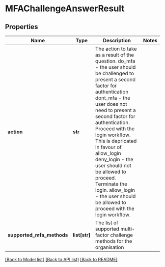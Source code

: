 # MFAChallengeAnswerResult

## Properties
Name | Type | Description | Notes
------------ | ------------- | ------------- | -------------
**action** | **str** | The action to take as a result of the question. do_mfa - the user should be challenged to present a second factor for authentication dont_mfa - the user does not need to present a second factor for authentication. Proceed with the login workflow. This is depricated in favour of allow_login deny_login - the user should not be allowed to proceed. Terminate the login. allow_login - the user should be allowed to proceed with the login workflow.  | 
**supported_mfa_methods** | **list[str]** | The list of supported multi-factor challenge methods for the organisation | 

[[Back to Model list]](../README.md#documentation-for-models) [[Back to API list]](../README.md#documentation-for-api-endpoints) [[Back to README]](../README.md)



